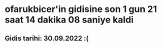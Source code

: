 # ofarukbicer'in gidisine son 1 gun 21 saat 14 dakika 08 saniye kaldi

## Gidis tarihi: 30.09.2022 :(
